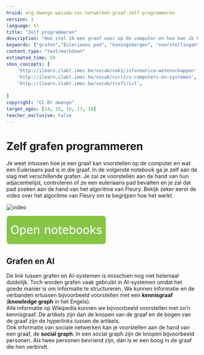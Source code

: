 ```yaml
---
hruid: org-dwengo-waisda-soc-netwerken-graaf-zelf-programmeren
version: 1
language: nl
title: "Zelf programmeren"
description: "Hoe stel ik een graaf voor op de computer en hoe kan ik het euleriaans pad vinden in die graaf?"
keywords: ["grafen","Euleriaans pad", "koningsbergen", "voorstellingen", "python"]
content_type: "text/markdown"
estimated_time: 50
skos_concepts: [
    'http://ilearn.ilabt.imec.be/vocab/vak1/informatica-wetenschappen', 
    'http://ilearn.ilabt.imec.be/vocab/curr1/s-computers-en-systemen',
    'http://ilearn.ilabt.imec.be/vocab/tref1/ict',

]
copyright: "CC BY dwengo"
target_ages: [14, 15, 16, 17, 18]
teacher_exclusive: False
---
```


# Zelf grafen programmeren

Je weet intussen hoe je een graaf kan voorstellen op de computer en wat een Euleriaans pad is in die graaf. In de volgende notebook ga je zelf aan de slag met verschillende grafen. Je zal ze voorstellen aan de hand van hun adjacentielijst, controleren of ze een euleriaans pad bevatten en je zal dat pad zoeken aan de hand van het algoritme van Fleury. Bekijk zeker eerst de video over het algoritme van Fleury om te begrijpen hoe het werkt.

![](@youtube/https://www.youtube.com/embed/R9FA5VkfHrw?si=d64v4-WPlQvYVEFp "video")


[![](images/Knop.png "Knop")](https://kiks.ilabt.imec.be/hub/tmplogin?id=waisda_sociale_netwerken_euler "Notebook transfer learning")


<div class="dwengo-content sideinfo">
<h2 class="title">Grafen en AI</h2>
<div class="content">
De link tussen grafen en AI-systemen is misschien nog niet helemaal duidelijk. Toch worden grafen vaak gebruikt in AI-systemen omdat het goede manier is om informatie te structureren. We kunnen informatie en de verbanden ertussen bijvoorbeeld voorstellen met een <strong>kennisgraaf</strong> (<strong>knowledge graph</strong> in het Engels). <br>
Alle informatie op Wikipedia kunnen we bijvoorbeeld voorstellen met zo'n kennisgraaf. De artikels zijn dan de knopen van de graaf en de bogen van de graaf zijn de hyperlinks tussen de artikels. <br>
Ook informatie van sociale netwerken kan je voorstellen aan de hand van een graaf, de <strong>social graph</strong>. In een social graph zijn de knopen bijvoorbeeld personen. Als twee personen bevriend zijn, dan is er een boog in de graaf die hen verbindt. 
</div>
</div>
